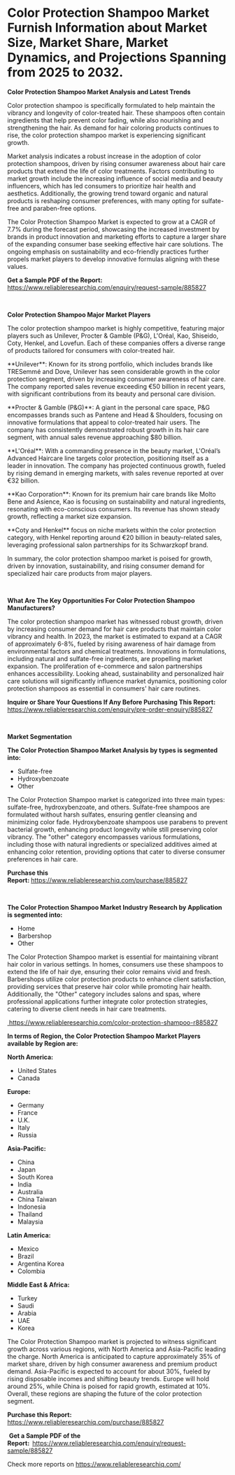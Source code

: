 <p><h1>Color Protection Shampoo Market Furnish Information about Market Size, Market Share, Market Dynamics, and Projections Spanning from 2025 to 2032.</h1></p><p><strong>Color Protection Shampoo Market Analysis and Latest Trends</strong></p>
<p><p>Color protection shampoo is specifically formulated to help maintain the vibrancy and longevity of color-treated hair. These shampoos often contain ingredients that help prevent color fading, while also nourishing and strengthening the hair. As demand for hair coloring products continues to rise, the color protection shampoo market is experiencing significant growth.</p><p>Market analysis indicates a robust increase in the adoption of color protection shampoos, driven by rising consumer awareness about hair care products that extend the life of color treatments. Factors contributing to market growth include the increasing influence of social media and beauty influencers, which has led consumers to prioritize hair health and aesthetics. Additionally, the growing trend toward organic and natural products is reshaping consumer preferences, with many opting for sulfate-free and paraben-free options.</p><p>The Color Protection Shampoo Market is expected to grow at a CAGR of 7.7% during the forecast period, showcasing the increased investment by brands in product innovation and marketing efforts to capture a larger share of the expanding consumer base seeking effective hair care solutions. The ongoing emphasis on sustainability and eco-friendly practices further propels market players to develop innovative formulas aligning with these values.</p></p>
<p><strong>Get a Sample PDF of the Report:&nbsp;</strong> <a href="https://www.reliableresearchiq.com/enquiry/request-sample/885827?utm_campaign=3513&utm_medium=2&utm_source=Github&utm_content=ia&utm_term=05042025&utm_id=color-protection-shampoo">https://www.reliableresearchiq.com/enquiry/request-sample/885827</a></p>
<p>&nbsp;</p>
<p><strong>Color Protection Shampoo Major Market Players</strong></p>
<p><p>The color protection shampoo market is highly competitive, featuring major players such as Unilever, Procter & Gamble (P&G), L'Oréal, Kao, Shiseido, Coty, Henkel, and Lovefun. Each of these companies offers a diverse range of products tailored for consumers with color-treated hair.</p><p>**Unilever**: Known for its strong portfolio, which includes brands like TRESemmé and Dove, Unilever has seen considerable growth in the color protection segment, driven by increasing consumer awareness of hair care. The company reported sales revenue exceeding €50 billion in recent years, with significant contributions from its beauty and personal care division.</p><p>**Procter & Gamble (P&G)**: A giant in the personal care space, P&G encompasses brands such as Pantene and Head & Shoulders, focusing on innovative formulations that appeal to color-treated hair users. The company has consistently demonstrated robust growth in its hair care segment, with annual sales revenue approaching $80 billion.</p><p>**L'Oréal**: With a commanding presence in the beauty market, L'Oréal’s Advanced Haircare line targets color protection, positioning itself as a leader in innovation. The company has projected continuous growth, fueled by rising demand in emerging markets, with sales revenue reported at over €32 billion.</p><p>**Kao Corporation**: Known for its premium hair care brands like Molto Bene and Asience, Kao is focusing on sustainability and natural ingredients, resonating with eco-conscious consumers. Its revenue has shown steady growth, reflecting a market size expansion.</p><p>**Coty and Henkel** focus on niche markets within the color protection category, with Henkel reporting around €20 billion in beauty-related sales, leveraging professional salon partnerships for its Schwarzkopf brand.</p><p>In summary, the color protection shampoo market is poised for growth, driven by innovation, sustainability, and rising consumer demand for specialized hair care products from major players.</p></p>
<p>&nbsp;</p>
<p><strong>What Are The Key Opportunities For Color Protection Shampoo Manufacturers?</strong></p>
<p><p>The color protection shampoo market has witnessed robust growth, driven by increasing consumer demand for hair care products that maintain color vibrancy and health. In 2023, the market is estimated to expand at a CAGR of approximately 6-8%, fueled by rising awareness of hair damage from environmental factors and chemical treatments. Innovations in formulations, including natural and sulfate-free ingredients, are propelling market expansion. The proliferation of e-commerce and salon partnerships enhances accessibility. Looking ahead, sustainability and personalized hair care solutions will significantly influence market dynamics, positioning color protection shampoos as essential in consumers' hair care routines.</p></p>
<p><strong>Inquire or Share Your Questions If Any Before Purchasing This Report:</strong> <a href="https://www.reliableresearchiq.com/enquiry/pre-order-enquiry/885827?utm_campaign=3513&utm_medium=2&utm_source=Github&utm_content=ia&utm_term=05042025&utm_id=color-protection-shampoo">https://www.reliableresearchiq.com/enquiry/pre-order-enquiry/885827</a></p>
<p>&nbsp;</p>
<p><strong>Market Segmentation</strong></p>
<p><strong>The Color Protection Shampoo Market Analysis by types is segmented into:</strong></p>
<p><ul><li>Sulfate-free</li><li>Hydroxybenzoate</li><li>Other</li></ul></p>
<p><p>The Color Protection Shampoo market is categorized into three main types: sulfate-free, hydroxybenzoate, and others. Sulfate-free shampoos are formulated without harsh sulfates, ensuring gentler cleansing and minimizing color fade. Hydroxybenzoate shampoos use parabens to prevent bacterial growth, enhancing product longevity while still preserving color vibrancy. The "other" category encompasses various formulations, including those with natural ingredients or specialized additives aimed at enhancing color retention, providing options that cater to diverse consumer preferences in hair care.</p></p>
<p><strong>Purchase this Report:&nbsp;</strong><a href="https://www.reliableresearchiq.com/purchase/885827?utm_campaign=3513&utm_medium=2&utm_source=Github&utm_content=ia&utm_term=05042025&utm_id=color-protection-shampoo">https://www.reliableresearchiq.com/purchase/885827</a></p>
<p>&nbsp;</p>
<p><strong>The Color Protection Shampoo Market Industry Research by Application is segmented into:</strong></p>
<p><ul><li>Home</li><li>Barbershop</li><li>Other</li></ul></p>
<p><p>The Color Protection Shampoo market is essential for maintaining vibrant hair color in various settings. In homes, consumers use these shampoos to extend the life of hair dye, ensuring their color remains vivid and fresh. Barbershops utilize color protection products to enhance client satisfaction, providing services that preserve hair color while promoting hair health. Additionally, the "Other" category includes salons and spas, where professional applications further integrate color protection strategies, catering to diverse client needs in hair care treatments.</p></p>
<p><a href="https://www.reliableresearchiq.com/color-protection-shampoo-r885827?utm_campaign=3513&utm_medium=2&utm_source=Github&utm_content=ia&utm_term=05042025&utm_id=color-protection-shampoo">&nbsp;https://www.reliableresearchiq.com/color-protection-shampoo-r885827</a></p>
<p><strong>In terms of Region, the Color Protection Shampoo Market Players available by Region are:</strong></p>
<p>
    <p> <strong> North America: </strong>
        <ul>
            <li>United States</li>
            <li>Canada</li>
        </ul>
        </p> 
    <p> <strong> Europe: </strong>
        <ul>
            <li>Germany</li>
            <li>France</li>
            <li>U.K.</li>
            <li>Italy</li>
            <li>Russia</li>
        </ul>
        </p> 
    <p> <strong> Asia-Pacific: </strong>
        <ul>
            <li>China</li>
            <li>Japan</li>
            <li>South Korea</li>
            <li>India</li>
            <li>Australia</li>
            <li>China Taiwan</li>
            <li>Indonesia</li>
            <li>Thailand</li>
            <li>Malaysia</li>
        </ul>
        </p> 
    <p> <strong> Latin America: </strong>
        <ul>
            <li>Mexico</li>
            <li>Brazil</li>
            <li>Argentina Korea</li>
            <li>Colombia</li>
        </ul>
        </p> 
    <p> <strong> Middle East & Africa: </strong>
        <ul>
            <li>Turkey</li>
            <li>Saudi</li>
            <li>Arabia</li>
            <li>UAE</li>
            <li>Korea</li>
        </ul>
    </p>
    </p>
<p><p>The Color Protection Shampoo market is projected to witness significant growth across various regions, with North America and Asia-Pacific leading the charge. North America is anticipated to capture approximately 35% of market share, driven by high consumer awareness and premium product demand. Asia-Pacific is expected to account for about 30%, fueled by rising disposable incomes and shifting beauty trends. Europe will hold around 25%, while China is poised for rapid growth, estimated at 10%. Overall, these regions are shaping the future of the color protection segment.</p></p>
<p><strong>Purchase this Report: </strong><a href="https://www.reliableresearchiq.com/purchase/885827?utm_campaign=3513&utm_medium=2&utm_source=Github&utm_content=ia&utm_term=05042025&utm_id=color-protection-shampoo">https://www.reliableresearchiq.com/purchase/885827</a></p>
<p>&nbsp;<strong>Get a Sample PDF of the Report:&nbsp;&nbsp;</strong><a href="https://www.reliableresearchiq.com/enquiry/request-sample/885827?utm_campaign=3513&utm_medium=2&utm_source=Github&utm_content=ia&utm_term=05042025&utm_id=color-protection-shampoo">https://www.reliableresearchiq.com/enquiry/request-sample/885827</a></p>
<p><strong></strong></p>
<p>Check more reports on <a href="https://www.reliableresearchiq.com/?utm_campaign=3513&utm_medium=2&utm_source=Github&utm_content=ia&utm_term=05042025&utm_id=color-protection-shampoo">https://www.reliableresearchiq.com/</a></p>
